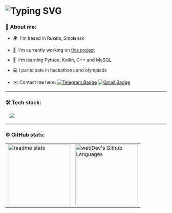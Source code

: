 <h1><img src="https://readme-typing-svg.herokuapp.com?font=Righteous&size=27&duration=6300&vCenter=true&pause=350&color=9D9DE8&random=false&width=680&lines=Hi👋🏻,+my+name+is+Alexandr+Mikhalchenkov!;I'm+a+young+backend+developer+who+is+still+learning+🎓" alt="Typing SVG" /></h1>

### 👤 About me:
* 🌍  I'm based in Russia, Smolensk
  
* 🚀  I'm currently working on [this project](https://github.com/mikhalexandr/Flask-MyPet-API)
  
* 🧠  I'm learning Python, Kotlin, C++ and MySQL
  
* 💻  I participate in hackathons and olympiads
 
* ✉️  Сontact me here: [![Telegram Badge](https://img.shields.io/badge/-Telegram-blue?style=flat&logo=Telegram&logoColor=white)](https://t.me/mikhalexandr) [![Gmail Badge](https://img.shields.io/badge/-Gmail-red?style=flat&logo=Gmail&logoColor=white)](mailto:iamikhalexandr@gmail.com)

---

### 🛠️ Tech stack:
<p>
ㅤ<img src="https://skillicons.dev/icons?i=python,flask,qt,cpp,kotlin,spring,postgresql,mysql,docker,git" />
</p>

---

### ⚙️ GitHub stats:
<table>
  <tr>
    <td>
     <img height="195px" align="centre" src="https://github-readme-stats-salesp07.vercel.app/api?username=mikhalexandr&count_private=true&layout=compact&show_icons=true&theme=react&icon_color=9D9DE8&rank_icon=github&text_color=ffffff&title_color=9D9DE8" alt="readme stats" />
    </td>
    <td>
      <img height="195px" align="centre" alt="webDev's Github Languages" src="https://github-readme-stats.vercel.app/api/top-langs/?username=mikhalexandr&layout=compact&langs_count=6&title_color=9D9DE8&text_color=ffffff&icon_color=6366f1&theme=react&locale=en&custom_title=Top%20%Languages" />
    </td>
  </tr>
</table>  

